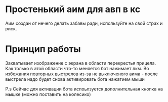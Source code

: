 # Простенький аим для авп в кс

Аим создан от нечего делать забавы ради, используйте на свой страх и риск.

# Принцип работы

Захватывает изображение с экрана в области перекрестья прицела.
Как только в этой области что-то меняется бот нажимает лкм.
Во избежания повторных выстрелов из-за не выключеного аима - после выстрела надо будет снова активировать бота нажатием мыши

P.s Сейчас для активации бота испоьлзуется дополнительная кнопка на мышке (можно поставить на колесико)
